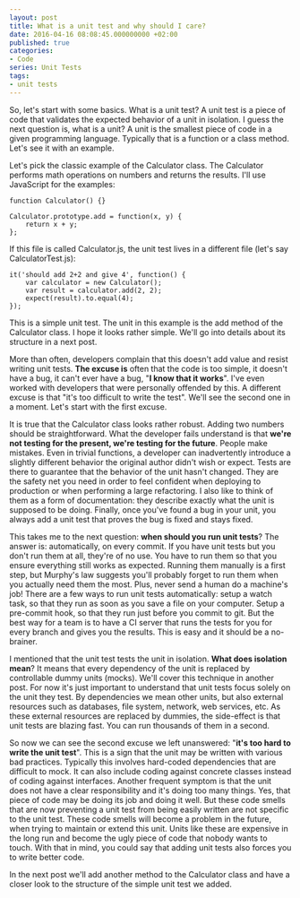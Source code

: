 ```yaml
---
layout: post
title: What is a unit test and why should I care?
date: 2016-04-16 08:08:45.000000000 +02:00
published: true
categories:
- Code
series: Unit Tests
tags:
- unit tests
---
```


So, let's start with some basics. What is a unit test? A unit test is a piece of code that validates the expected behavior of a unit in isolation. I guess the next question is, what is a unit? A unit is the smallest piece of code in a given programming language. Typically that is a function or a class method. Let's see it with an example.

<!--more-->

Let's pick the classic example of the Calculator class. The Calculator performs math operations on numbers and returns the results. I'll use JavaScript for the examples:

```
function Calculator() {}

Calculator.prototype.add = function(x, y) {
    return x + y;
};
```

If this file is called Calculator.js, the unit test lives in a different file (let's say CalculatorTest.js):

```
it('should add 2+2 and give 4', function() {
    var calculator = new Calculator();
    var result = calculator.add(2, 2);
    expect(result).to.equal(4);
});
```

This is a simple unit test. The unit in this example is the add method of the Calculator class. I hope it looks rather simple. We'll go into details about its structure in a next post.

More than often, developers complain that this doesn't add value and resist writing unit tests. <strong>The excuse is</strong> often that the code is too simple, it doesn't have a bug, it can't ever have a bug, "<strong>I know that it works</strong>". I've even worked with developers that were personally offended by this. A different excuse is that "it's too difficult to write the test". We'll see the second one in a moment. Let's start with the first excuse.

It is true that the Calculator class looks rather robust. Adding two numbers should be straightforward. What the developer fails understand is that <strong>we're not testing for the present, we're testing for the future</strong>. People make mistakes. Even in trivial functions, a developer can inadvertently introduce a slightly different behavior the original author didn't wish or expect. Tests are there to guarantee that the behavior of the unit hasn't changed. They are the safety net you need in order to feel confident when deploying to production or when performing a large refactoring. I also like to think of them as a form of documentation: they describe exactly what the unit is supposed to be doing. Finally, once you've found a bug in your unit, you always add a unit test that proves the bug is fixed and stays fixed.

This takes me to the next question: <strong>when should you run unit tests</strong>? The answer is: automatically, on every commit. If you have unit tests but you don't run them at all, they're of no use. You have to run them so that you ensure everything still works as expected. Running them manually is a first step, but Murphy's law suggests you'll probably forget to run them when you actually need them the most. Plus, never send a human do a machine's job! There are a few ways to run unit tests automatically: setup a watch task, so that they run as soon as you save a file on your computer. Setup a pre-commit hook, so that they run just before you commit to git. But the best way for a team is to have a CI server that runs the tests for you for every branch and gives you the results. This is easy and it should be a no-brainer.

I mentioned that the unit test tests the unit in isolation. <strong>What does isolation mean</strong>? It means that every dependency of the unit is replaced by controllable dummy units (mocks). We'll cover this technique in another post. For now it's just important to understand that unit tests focus solely on the unit they test. By dependencies we mean other units, but also external resources such as databases, file system, network, web services, etc. As these external resources are replaced by dummies, the side-effect is that unit tests are blazing fast. You can run thousands of them in a second.

So now we can see the second excuse we left unanswered: "<strong>it's too hard to write the unit test</strong>". This is a sign that the unit may be written with various bad practices. Typically this involves hard-coded dependencies that are difficult to mock. It can also include coding against concrete classes instead of coding against interfaces. Another frequent symptom is that the unit does not have a clear responsibility and it's doing too many things. Yes, that piece of code may be doing its job and doing it well. But these code smells that are now preventing a unit test from being easily written are not specific to the unit test. These code smells will become a problem in the future, when trying to maintain or extend this unit. Units like these are expensive in the long run and become the ugly piece of code that nobody wants to touch. With that in mind, you could say that adding unit tests also forces you to write better code.

In the next post we'll add another method to the Calculator class and have a closer look to the structure of the simple unit test we added.
